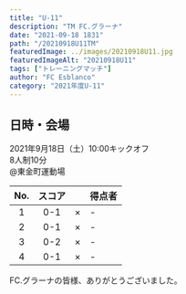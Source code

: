 ```yaml
---
title: "U-11"
description: "TM FC.グラーナ"
date: "2021-09-18 1831"
path: "/20210918U11TM"
featuredImage: ../images/20210918U11.jpg
featuredImageAlt: "20210918U11"
tags: ["トレーニングマッチ"]
author: "FC Esblanco"
category: "2021年度U-11"
---
```



## 日時・会場

2021年9月18日（土）10:00キックオフ  
8人制10分  
@東金町運動場

| No.| スコア |   | 得点者  |
|:--:|:------:|:-:|:--------|
| 1  | 0-1 | × |- |
| 2  | 0-1 | × |- |
| 3  | 0-2 | × |- |
| 4  | 0-1 | × |- |

FC.グラーナの皆様、ありがとうございました。
